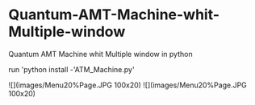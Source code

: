 # Quantum-AMT-Machine-whit-Multiple-window
Quantum AMT Machine whit Multiple window in python

run 'python install -'ATM_Machine.py'

![](images/Menu20%Page.JPG 100x20)
![](images/Menu20%Page.JPG 100x20)

